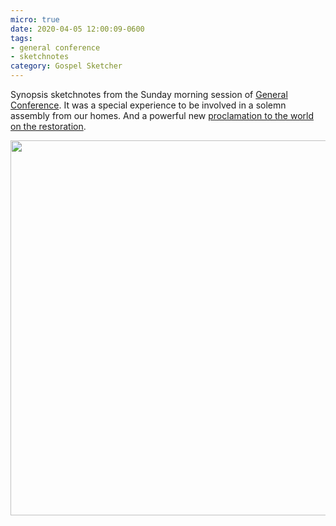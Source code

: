 ```yaml
---
micro: true
date: 2020-04-05 12:00:09-0600
tags:
- general conference
- sketchnotes
category: Gospel Sketcher
---
```


Synopsis sketchnotes from the Sunday morning session of [General Conference](http://www.churchofjesuschrist.org/general-conference?lang=eng). It was a special experience to be involved in a solemn assembly from our homes. And a powerful new [proclamation to the world on the restoration](http://newsroom.churchofjesuschrist.org/article/restoration-proclamation).

<img src="https://media.bennorris.org/images/gospelsketcher/uploads/2020/4e88271de5.jpg" width="600" height="600" alt="" />
